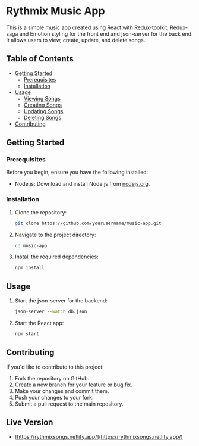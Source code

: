 # Rythmix Music App

This is a simple music app created using React with Redux-toolkit, Redux-saga and Emotion styling for the front end and json-server for the back end. It allows users to view, create, update, and delete songs.

## Table of Contents

- [Getting Started](#getting-started)
  - [Prerequisites](#prerequisites)
  - [Installation](#installation)
- [Usage](#usage)
  - [Viewing Songs](#viewing-songs)
  - [Creating Songs](#creating-songs)
  - [Updating Songs](#updating-songs)
  - [Deleting Songs](#deleting-songs)
- [Contributing](#contributing)

## Getting Started

### Prerequisites

Before you begin, ensure you have the following installed:

- Node.js: Download and install Node.js from [nodejs.org](https://nodejs.org/).

### Installation

1. Clone the repository:

   ```bash
   git clone https://github.com/yourusername/music-app.git

   ```

2. Navigate to the project directory:
   ```bash
   cd music-app
   ```

3. Install the required dependencies:
    ```bash
    npm install

## Usage

1. Start the json-server for the backend:

   ```bash
   json-server --watch db.json

   ```

2. Start the React app:
   ```bash
   npm start
   ```

## Contributing

If you'd like to contribute to this project:

1. Fork the repository on GitHub.
2. Create a new branch for your feature or bug fix.
3. Make your changes and commit them.
4. Push your changes to your fork.
5. Submit a pull request to the main repository.

## Live Version

- [https://rythmixsongs.netlify.app/](https://rythmixsongs.netlify.app/)

